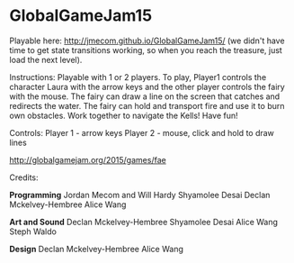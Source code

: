 # GlobalGameJam15

Playable here: http://jmecom.github.io/GlobalGameJam15/
(we didn't have time to get state transitions working, so when you reach the treasure, just load the next level).

Instructions:
Playable with 1 or 2 players.
To play, Player1 controls the character Laura with the arrow keys and the other player controls the fairy with the mouse. The fairy can draw a line on the screen that catches and redirects the water. The fairy can hold and transport fire and use it to burn own obstacles. Work together to navigate the Kells! Have fun!

Controls:
Player 1 - arrow keys
Player 2 - mouse, click and hold to draw lines

http://globalgamejam.org/2015/games/fae

Credits: 

<b>Programming</b>
Jordan Mecom and Will Hardy
Shyamolee Desai
Declan Mckelvey-Hembree
Alice Wang

<b>Art and Sound</b> 
Declan Mckelvey-Hembree
Shyamolee Desai
Alice Wang
Steph Waldo

<b>Design</b>
Declan Mckelvey-Hembree
Alice Wang
